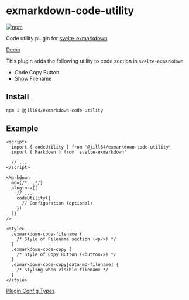 # exmarkdown-code-utility

[![npm](https://img.shields.io/npm/v/exmarkdown-code-utility)](https://npmjs.com/package/exmarkdown-code-utility)

Code utility plugin for [svelte-exmarkdown](https://github.com/ssssota/svelte-exmarkdown)

[Demo](https://jill64.github.io/exmarkdown-code-utility)

This plugin adds the following utility to code section in `svelte-exmarkdown`

- Code Copy Button
- Show Filename

## Install

```sh
npm i @jill64/exmarkdown-code-utility
```

## Example

```svelte
<script>
  import { codeUtility } from '@jill64/exmarkdown-code-utility'
  import { Markdown } from 'svelte-exmarkdown'

  // ...
</script>

<Markdown
  md={/*...*/}
  plugins={[
    // ...
    codeUtility({
      // Configuration (optional)
    })
  ]}
/>

<style>
  .exmarkdown-code-filename {
    /* Style of Filename section (<p/>) */
  }
  .exmarkdown-code-copy {
    /* Style of Copy Button (<button/>) */
  }
  .exmarkdown-code-copy[data-md-filename] {
    /* Styling when visible filename */
  }
</style>
```

[Plugin Config Types](./src/lib/types/Options.ts)
